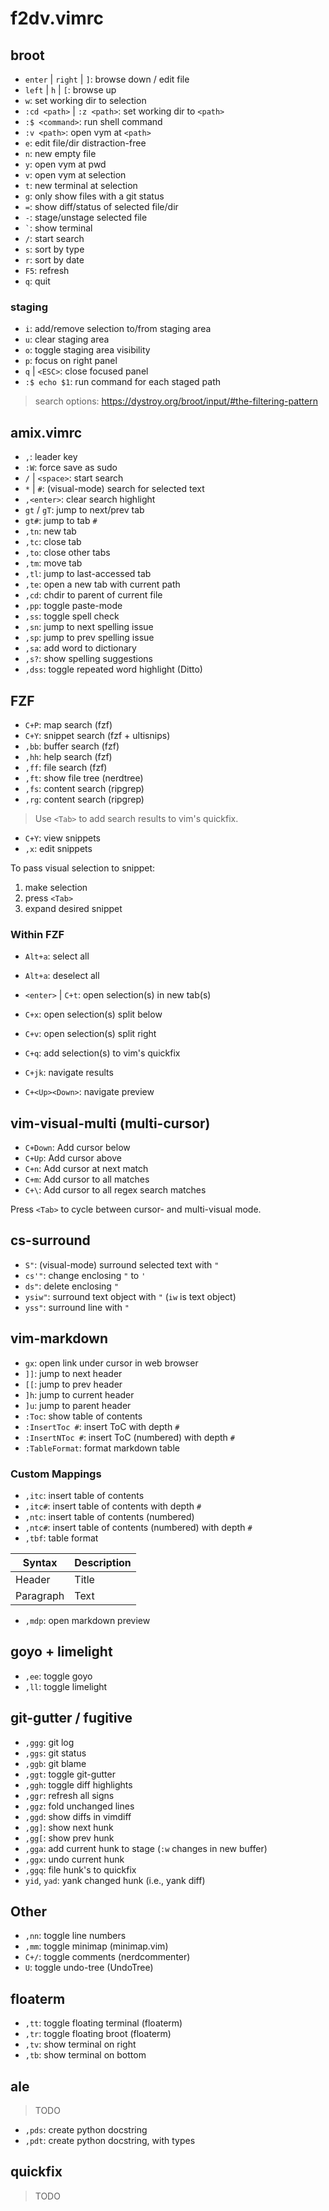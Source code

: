# f2dv.vimrc

## broot

- `enter` | `right` | `]`: browse down / edit file
- `left` | `h` | `[`: browse up
- `w`: set working dir to selection
- `:cd <path>` | `:z <path>`: set working dir to `<path>`
- `:$ <command>`: run shell command
- `:v <path>`: open vym at `<path>`
- `e`: edit file/dir distraction-free
- `n`: new empty file
- `y`: open vym at pwd
- `v`: open vym at selection
- `t`: new terminal at selection
- `g`: only show files with a git status
- `=`: show diff/status of selected file/dir
- `-`: stage/unstage selected file
- `` ` ``: show terminal
- `/`: start search
- `s`: sort by type
- `r`: sort by date
- `F5`: refresh
- `q`: quit

### staging

- `i`: add/remove selection to/from staging area
- `u`: clear staging area
- `o`: toggle staging area visibility
- `p`: focus on right panel
- `q` | `<ESC>`: close focused panel
- `:$ echo $1`: run command for each staged path

> search options: https://dystroy.org/broot/input/#the-filtering-pattern

## amix.vimrc

- `,`: leader key
- `:W`: force save as sudo
- `/` | `<space>`: start search
- `*` | `#`: (visual-mode) search for selected text
- `,<enter>`: clear search highlight
- `gt` / `gT`: jump to next/prev tab
- `gt#`: jump to tab `#`
- `,tn`: new tab
- `,tc`: close tab
- `,to`: close other tabs
- `,tm`: move tab
- `,tl`: jump to last-accessed tab
- `,te`: open a new tab with current path
- `,cd`: chdir to parent of current file
- `,pp`: toggle paste-mode
- `,ss`: toggle spell check
- `,sn`: jump to next spelling issue
- `,sp`: jump to prev spelling issue
- `,sa`: add word to dictionary
- `,s?`: show spelling suggestions
- `,dss`: toggle repeated word highlight (Ditto)

## FZF

- `C+P`: map search (fzf)
- `C+Y`: snippet search (fzf + ultisnips)
- `,bb`: buffer search (fzf)
- `,hh`: help search (fzf)
- `,ff`: file search (fzf)
- `,ft`: show file tree (nerdtree)
- `,fs`: content search (ripgrep)
- `,rg`: content search (ripgrep)

> Use `<Tab>` to add search results to vim's quickfix.

- `C+Y`: view snippets
- `,x`: edit snippets

To pass visual selection to snippet:
1. make selection
2. press `<Tab>`
3. expand desired snippet

### Within FZF

- `Alt+a`: select all
- `Alt+a`: deselect all

- `<enter>` | `C+t`: open selection(s) in new tab(s)
- `C+x`: open selection(s) split below
- `C+v`: open selection(s) split right
- `C+q`: add selection(s) to vim's quickfix

- `C+jk`: navigate results
- `C+<Up><Down>`: navigate preview

## vim-visual-multi (multi-cursor)

- `C+Down`: Add cursor below
- `C+Up`: Add cursor above
- `C+n`: Add cursor at next match
- `C+m`: Add cursor to all matches
- `C+\`: Add cursor to all regex search matches

Press `<Tab>` to cycle between cursor- and multi-visual mode.

## cs-surround

- `S"`: (visual-mode) surround selected text with `"`
- `cs'"`: change enclosing `"` to `'`
- `ds"`: delete enclosing `"`
- `ysiw"`: surround text object with `"` (`iw` is text object)
- `yss"`: surround line with `"`

## vim-markdown

- `gx`: open link under cursor in web browser
- `]]`: jump to next header
- `[[`: jump to prev header
- `]h`: jump to current header
- `]u`: jump to parent header
- `:Toc`: show table of contents
- `:InsertToc #`: insert ToC with depth `#`
- `:InsertNToc #`: insert ToC (numbered) with depth `#`
- `:TableFormat`: format markdown table

### Custom Mappings

- `,itc`: insert table of contents
- `,itc#`: insert table of contents with depth `#`
- `,ntc`: insert table of contents (numbered)
- `,ntc#`: insert table of contents (numbered) with depth `#`
- `,tbf`: table format

| Syntax      | Description |
| ----------- | ----------- |
| Header      | Title       |
| Paragraph   | Text        |

- `,mdp`: open markdown preview

## goyo + limelight

- `,ee`: toggle goyo
- `,ll`: toggle limelight

## git-gutter / fugitive

- `,ggg`: git log
- `,ggs`: git status
- `,ggb`: git blame
- `,ggt`: toggle git-gutter
- `,ggh`: toggle diff highlights
- `,ggr`: refresh all signs
- `,ggz`: fold unchanged lines
- `,ggd`: show diffs in vimdiff
- `,gg]`: show next hunk
- `,gg[`: show prev hunk
- `,gga`: add current hunk to stage (`:w` changes in new buffer)
- `,ggx`: undo current hunk
- `,ggq`: file hunk's to quickfix
- `yid`, `yad`: yank changed hunk (i.e., yank diff)


## Other

- `,nn`: toggle line numbers
- `,mm`: toggle minimap (minimap.vim)
- `C+/`: toggle comments (nerdcommenter)
- `U`: toggle undo-tree (UndoTree)

## floaterm

- `,tt`: toggle floating terminal (floaterm)
- `,tr`: toggle floating broot (floaterm)
- `,tv`: show terminal on right
- `,tb`: show terminal on bottom

## ale

> TODO

- `,pds`: create python docstring
- `,pdt`: create python docstring, with types


## quickfix

> TODO
